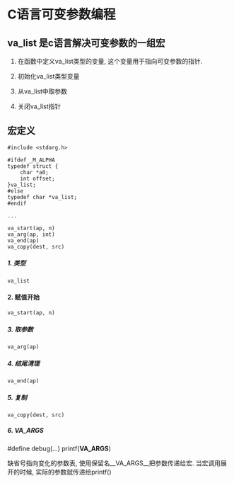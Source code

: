 C语言可变参数编程
=========================

va_list 是c语言解决可变参数的一组宏
----------------------------------

1. 在函数中定义va_list类型的变量, 这个变量用于指向可变参数的指针.

2. 初始化va_list类型变量

3. 从va_list中取参数

4. 关闭va_list指针

宏定义
------------------

```
#include <stdarg.h>

#ifdef _M_ALPHA
typedef struct {
    char *a0;
    int offset;
}va_list;
#else
typedef char *va_list;
#endif

...

va_start(ap, n)
va_arg(ap, int)
va_end(ap)
va_copy(dest, src)
```

##### 1. 类型

```
va_list
```

#### 2. 赋值开始

```
va_start(ap, n)
```

##### 3. 取参数

```
va_arg(ap)
```

##### 4. 结尾清理

```
va_end(ap)
```

##### 5. 复制

```
va_copy(dest, src)
```

##### 6. __VA_ARGS__

#define debug(...) printf(__VA_ARGS__)

缺省号指向变化的参数表, 使用保留名__VA_ARGS__把参数传递给宏.
当宏调用展开的时候, 实际的参数就传递给printf()
